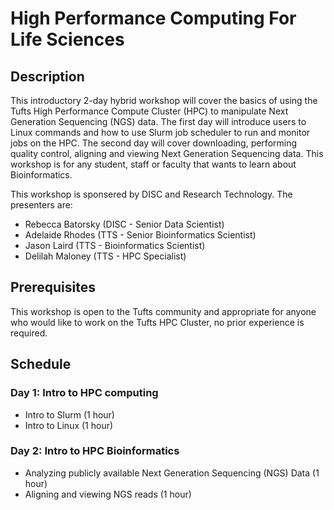 
# High Performance Computing For Life Sciences

## Description
This introductory 2-day hybrid workshop will cover the basics of using the Tufts High Performance Compute Cluster (HPC) to manipulate Next Generation Sequencing (NGS) data. The first day will introduce users to Linux commands and how to use Slurm job scheduler to run and monitor jobs on the HPC. The second day will cover downloading, performing quality control, aligning and viewing Next Generation Sequencing data. This workshop is for any student, staff or faculty that wants to learn about Bioinformatics. 

This workshop is sponsered by DISC and Research Technology. The presenters are:

- Rebecca Batorsky (DISC - Senior Data Scientist)
- Adelaide Rhodes (TTS - Senior Bioinformatics Scientist)
- Jason Laird (TTS - Bioinformatics Scientist)
- Delilah Maloney (TTS - HPC Specialist)

## Prerequisites

This workshop is open to the Tufts community and appropriate for anyone who would like to work on the Tufts HPC Cluster, no prior experience is required. 

## Schedule

### Day 1: Intro to HPC computing 

- Intro to Slurm (1 hour)
- Intro to Linux (1 hour)

### Day 2: Intro to HPC Bioinformatics 

- Analyzing publicly available Next Generation Sequencing (NGS) Data (1 hour)
- Aligning and viewing NGS reads (1 hour)

